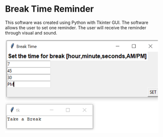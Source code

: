 # Break Time Reminder

This software was created using Python with Tkinter GUI. The software allows the user to set one reminder. The user will receive the reminder through visual and sound. 

![](guiimage.png)
